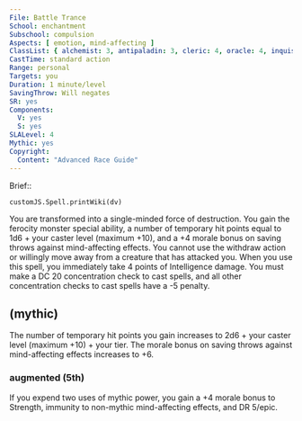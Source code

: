 ```yaml
---
File: Battle Trance
School: enchantment
Subschool: compulsion
Aspects: [ emotion, mind-affecting ]
ClassList: { alchemist: 3, antipaladin: 3, cleric: 4, oracle: 4, inquisitor: 3, ranger: 3, witch: 4 }
CastTime: standard action
Range: personal
Targets: you
Duration: 1 minute/level
SavingThrow: Will negates
SR: yes
Components:
  V: yes
  S: yes
SLALevel: 4
Mythic: yes
Copyright:
  Content: "Advanced Race Guide"
---
```

Brief:: 

```dataviewjs
customJS.Spell.printWiki(dv)
```

You are transformed into a single-minded force of destruction. You gain the ferocity monster special ability, a number of temporary hit points equal to 1d6 + your caster level (maximum +10), and a +4 morale bonus on saving throws against mind-affecting effects. You cannot use the withdraw action or willingly move away from a creature that has attacked you.  When you use this spell, you immediately take 4 points of Intelligence damage. You must make a DC 20 concentration check to cast spells, and all other concentration checks to cast spells have a -5 penalty.


## (mythic)

The number of temporary hit points you gain increases to 2d6 + your caster level (maximum +10) + your tier. The morale bonus on saving throws against mind-affecting effects increases to +6.


### augmented (5th)

If you expend two uses of mythic power, you gain a +4 morale bonus to Strength, immunity to non-mythic mind-affecting effects, and DR 5/epic.
